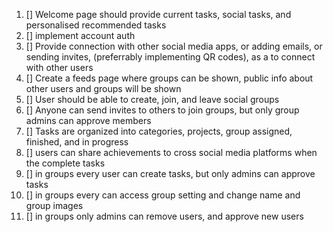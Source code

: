 1. [] Welcome page should provide current tasks, social tasks, and personalised recommended tasks
2. [] implement account auth
3. [] Provide connection with other social media apps, or adding emails, or sending invites, (preferrably implementing QR codes), as a to connect with other users
4. [] Create a feeds page where groups can be shown, public info about other users and groups will be shown
5. [] User should be able to create, join, and leave social groups
6. [] Anyone can send invites to others to join groups, but only group admins can approve members
7. [] Tasks are organized into categories, projects, group assigned, finished, and in progress
8. [] users can share achievements to cross social media platforms when the complete tasks
9. [] in groups every user can create tasks, but only admins can approve tasks
10. [] in groups every can access group setting and change name and group images
11. [] in groups only admins can remove users, and approve new users